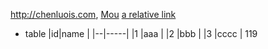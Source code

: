 <http://chenluois.com>,
[Mou](https://twitter.com/mou)
[a relative link](other_file.md)
[^1]: And that's the footnote.
![logo](http://finfra.com/f/f.png)
* table
|id|name |
|--|-----|
|1 |aaa |
|2 |bbb |
|3 |cccc |
119
